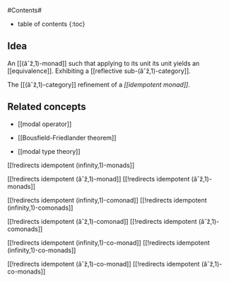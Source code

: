 
#Contents#
* table of contents
{:toc}

## Idea

An [[(âˆž,1)-monad]] such that applying to its unit its unit yields an [[equivalence]]. Exhibiting a [[reflective sub-(âˆž,1)-category]].

The [[(âˆž,1)-category]] refinement of a _[[idempotent monad]]_.

## Related concepts

* [[modal operator]]

* [[Bousfield-Friedlander theorem]]

* [[modal type theory]]

[[!redirects idempotent (infinity,1)-monads]]

[[!redirects idempotent (âˆž,1)-monad]]
[[!redirects idempotent (âˆž,1)-monads]]


[[!redirects idempotent (infinity,1)-comonad]]
[[!redirects idempotent (infinity,1)-comonads]]

[[!redirects idempotent (âˆž,1)-comonad]]
[[!redirects idempotent (âˆž,1)-comonads]]

[[!redirects idempotent (infinity,1)-co-monad]]
[[!redirects idempotent (infinity,1)-co-monads]]

[[!redirects idempotent (âˆž,1)-co-monad]]
[[!redirects idempotent (âˆž,1)-co-monads]]


